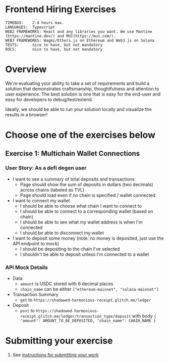 # Frontend Hiring Exercises

```
TIMEBOX:    2-4 hours max.
LANGUAGES:  Typescript
WEB2 FRAMEWORKS: React and any libraries you want. We use Mantine (https://mantine.dev/) and MUI(https://mui.com/).
WEB3 FRAMEWORKS: Wagmi/Ethers.js on Ethereum and Web3.js on Solana
TESTS:      nice to have, but not mandatory
DOCS:       nice to have, but not mandatory
```

# Overview
We're evaluating your ability to take a set of requirements and build a solution that demonstrates craftsmanship, thoughtfulness and attention to user experience. The best solution is one that is easy for the end-user and easy for developers to debug/test/extend.

Ideally, we should be able to run your solution locally and visualize the results in a browser!

# Choose one of the exercises below

## Exercise 1: Multichain Wallet Connections
### User Story: As a defi degen user

* I want to see a summary of total deposits and transactions
  * Page should show the sum of deposits in dollars (two decimals) across chains (labeled as TVL)
  * Page should load even if no chain is specified / wallet connected
* I want to connect my wallet
  * I should be able to choose what chain I want to connect to
  * I should be able to connect to a corresponding wallet (based on chain)
  * I should be able to see what my wallet address is when I'm connected
  * I should be able to disconnect my wallet
* I want to deposit some money (note: no money is deposited, just use the API endpoint to mock)
  * I should be depositing to the chain I've selected
  * I shouldn't be able to deposit unless I'm connected to a wallet

### API Mock Details
* Data
  * `amount` is USDC stored with 6 decimal places
  * `chain_name` can be either `["ethereum-mainnet", "solana-mainnet"]`
* Transaction Summary
  * `get` to `https://shadowed-harmonious-receipt.glitch.me/ledger`
* Deposit
  * `post` to `https://shadowed-harmonious-receipt.glitch.me/ledger/transaction_type/deposit` with body `{ "amount": AMOUNT_TO_BE_DEPOSITED, "chain_name": CHAIN_NAME }`


# Submitting your exercise

1. See [instructions for submitting your work](https://github.com/cega-fi/careers/blob/main/README.md#general-instructions)